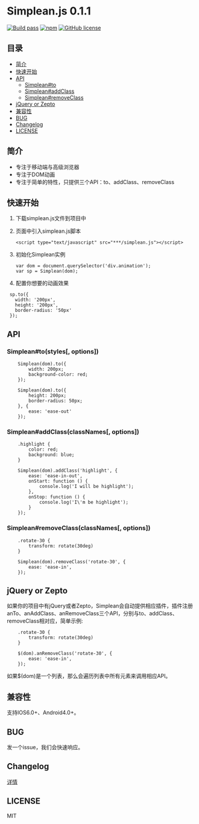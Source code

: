 # Simplean.js 0.1.1
    
[![Build pass](https://travis-ci.org/liyandalmllml/simplean.js.svg?branch=master)](https://travis-ci.org/liyandalmllml/simplean.js)
[![npm](https://img.shields.io/badge/npm-0.1.1-orange.svg)](https://www.npmjs.com/package/simplean.js)
[![GitHub license](https://img.shields.io/github/license/mashape/apistatus.svg)](https://github.com/liyandalmllml/simplean.js/blob/dev/LICENSE)


## 目录
- [简介](#introduce)
- [快速开始](#quick-start)
- [API](#all-api)
  - [Simplean#to](#api-to)
  - [Simplean#addClass](#api-add-class)
  - [Simplean#removeClass](#api-remove-class)
- [jQuery or Zepto](#jq)
- [兼容性](#compatibility)
- [BUG](#bug)
- [Changelog](#changeLog)
- [LICENSE](#license)

<a name="introduce"></a>
## 简介
* 专注于移动端与高级浏览器
* 专注于DOM动画
* 专注于简单的特性，只提供三个API：to、addClass、removeClass

<a name="quick-start"></a>
## 快速开始
1. 下载simplean.js文件到项目中

2. 页面中引入simplean.js脚本

    `<script type="text/javascript" src="***/simplean.js"></script>`

3. 初始化Simplean实例
    
    ```
    var dom = document.querySelector('div.animation');
    var sp = Simplean(dom);
    ```

4. 配置你想要的动画效果
 ```
  sp.to({
    width: '200px',
    height: '200px',
    border-radius: '50px'
  });
 ```

<a name="all-api"></a>
## API
<a name="api-to"></a>
### Simplean#to(styles[, options])
````
    Simplean(dom).to({
        width: 200px;
        background-color: red;
    });
````
````
    Simplean(dom).to({
        height: 200px;
        border-radius: 50px;
    }, {
        ease: 'ease-out'
    });
````
<a name="api-add-class"></a>
### Simplean#addClass(classNames[, options])
````
    .highlight {
        color: red;
        background: blue;
    }

    Simplean(dom).addClass('highlight', {
        ease: 'ease-in-out',
        onStart: function () {
            console.log('I will be highlight');
        },
        onStop: function () {
            console.log('I\'m be highlight');
        }
    });
````
<a name="api-remove-class"></a>
### Simplean#removeClass(classNames[, options])
````
    .rotate-30 {
        transform: rotate(30deg)
    }

    Simplean(dom).removeClass('rotate-30', {
        ease: 'ease-in',
    });
````

<a name="jq"></a>
## jQuery or Zepto
如果你的项目中有jQuery或者Zepto，Simplean会自动提供相应插件，插件注册anTo、anAddClass、anRemoveClass三个API，分别与to、addClass、removeClass相对应，简单示例:
````
    .rotate-30 {
        transform: rotate(30deg)
    }

    $(dom).anRemoveClass('rotate-30', {
        ease: 'ease-in',
    });
````

如果$(dom)是一个列表，那么会遍历列表中所有元素来调用相应API。
<a name="compatibility"></a>
## 兼容性
支持IOS6.0+、Android4.0+。

<a name="bug"></a>
## BUG
发一个issue，我们会快速响应。

<a name="changeLog"></a>
## Changelog
[详情](http://liyandalmllml.github.io/simplean.js)

<a name="license"></a>
## LICENSE
MIT
